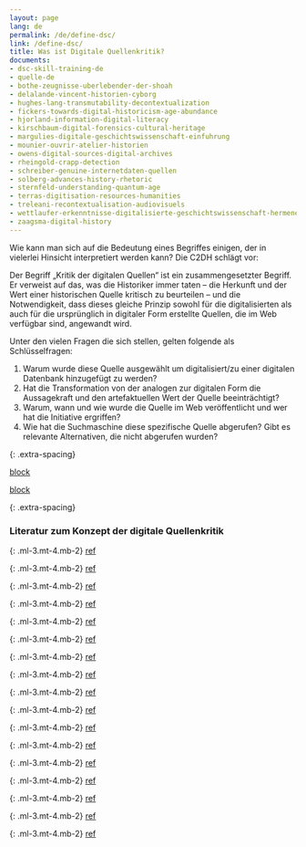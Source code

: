 ```yaml
---
layout: page
lang: de
permalink: /de/define-dsc/
link: /define-dsc/
title: Was ist Digitale Quellenkritik?
documents:
- dsc-skill-training-de
- quelle-de
- bothe-zeugnisse-uberlebender-der-shoah
- delalande-vincent-historien-cyborg
- hughes-lang-transmutability-decontextualization
- fickers-towards-digital-historicism-age-abundance
- hjorland-information-digital-literacy
- kirschbaum-digital-forensics-cultural-heritage
- margulies-digitale-geschichtswissenschaft-einfuhrung
- mounier-ouvrir-atelier-historien
- owens-digital-sources-digital-archives
- rheingold-crapp-detection
- schreiber-genuine-internetdaten-quellen
- solberg-advances-history-rhetoric
- sternfeld-understanding-quantum-age
- terras-digitisation-resources-humanities
- treleani-recontextualisation-audiovisuels
- wettlaufer-erkenntnisse-digitalisierte-geschichtswissenschaft-hermeneutischen
- zaagsma-digital-history
---
```


Wie kann man sich auf die Bedeutung eines Begriffes einigen, der in vielerlei Hinsicht interpretiert werden kann? Die C2DH schlägt vor:

<!-- more -->

Der Begriff „Kritik der digitalen Quellen“ ist ein zusammengesetzter Begriff. Er verweist auf das, was die Historiker immer taten – die Herkunft und der Wert einer historischen Quelle kritisch zu beurteilen – und die Notwendigkeit, dass dieses gleiche Prinzip sowohl für die digitalisierten als auch für die ursprünglich in digitaler Form erstellte Quellen, die im Web verfügbar sind, angewandt wird. 

Unter den vielen Fragen die sich stellen, gelten folgende als Schlüsselfragen:
1. Warum wurde diese Quelle ausgewählt um digitalisiert/zu einer digitalen Datenbank hinzugefügt zu werden?
2. Hat die Transformation von der analogen zur digitalen Form die Aussagekraft und den artefaktuellen Wert der Quelle beeinträchtigt?
3. Warum, wann und wie wurde die Quelle im Web veröffentlicht und wer hat die Initiative ergriffen?
4. Wie hat die Suchmaschine diese spezifische Quelle abgerufen? Gibt es relevante Alternativen, die nicht abgerufen wurden?

{: .extra-spacing}

[block](dsc-skill-training-de)

[block](quelle-de)

{: .extra-spacing}
### Literatur zum Konzept der digitale Quellenkritik 

{: .ml-3.mt-4.mb-2}
[ref](bothe-zeugnisse-uberlebender-der-shoah)

{: .ml-3.mt-4.mb-2}
[ref](delalande-vincent-historien-cyborg)

{: .ml-3.mt-4.mb-2}
[ref](hughes-lang-transmutability-decontextualization)

{: .ml-3.mt-4.mb-2}
[ref](fickers-towards-digital-historicism-age-abundance)

{: .ml-3.mt-4.mb-2}
[ref](hjorland-information-digital-literacy)

{: .ml-3.mt-4.mb-2}
[ref](kirschbaum-digital-forensics-cultural-heritage)

{: .ml-3.mt-4.mb-2}
[ref](margulies-digitale-geschichtswissenschaft-einfuhrung)

{: .ml-3.mt-4.mb-2}
[ref](mounier-ouvrir-atelier-historien)

{: .ml-3.mt-4.mb-2}
[ref](owens-digital-sources-digital-archives)

{: .ml-3.mt-4.mb-2}
[ref](rheingold-crapp-detection)

{: .ml-3.mt-4.mb-2}
[ref](schreiber-genuine-internetdaten-quellen)

{: .ml-3.mt-4.mb-2}
[ref](solberg-advances-history-rhetoric)

{: .ml-3.mt-4.mb-2}
[ref](sternfeld-understanding-quantum-age)

{: .ml-3.mt-4.mb-2}
[ref](terras-digitisation-resources-humanities)

{: .ml-3.mt-4.mb-2}
[ref](treleani-recontextualisation-audiovisuels)

{: .ml-3.mt-4.mb-2}
[ref](wettlaufer-erkenntnisse-digitalisierte-geschichtswissenschaft-hermeneutischen)

{: .ml-3.mt-4.mb-2}
[ref](zaagsma-digital-history)
